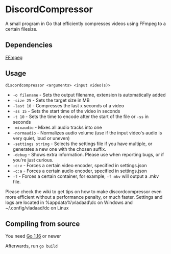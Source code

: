 # DiscordCompressor

A small program in Go that efficiently compresses videos using FFmpeg to a certain filesize.

## Dependencies

[FFmpeg](https://ffmpeg.org)

## Usage

`discordcompressor <arguments> <input video(s)>`

* `-o filename` - Sets the output filename, extension is automatically added
* `-size 25` - Sets the target size in MB
* `-last 10` - Compresses the last x seconds of a video
* `-ss 15` - Sets the start time of the video in seconds
* `-t 10` - Sets the time to encode after the start of the file or `-ss` in seconds
* `-mixaudio` - Mixes all audio tracks into one
* `-normaudio` - Normalizes audio volume (use if the input video's audio is very quiet, loud or uneven)
* `-settings string` - Selects the settings file if you have multiple, or generates a new one with the chosen suffix.
* `-debug` - Shows extra information. Please use when reporting bugs, or if you're just curious.
* `-c:v` - Forces a certain video encoder, specified in settings.json
* `-c:a` - Forces a certain audio encoder, specified in settings.json
* `-f` - Forces a certain container, for example, `-f mkv` will output a .mkv file.

Please check the wiki to get tips on how to make discordcompressor even more efficient without a performance penalty, or much faster.
Settings and logs are located in %appdata%\vladaad\dc on Windows and ~/.config/vladaad/dc on Linux

## Compiling from source

You need [Go 1.16](https://golang.org/dl/) or newer

Afterwards, run `go build`